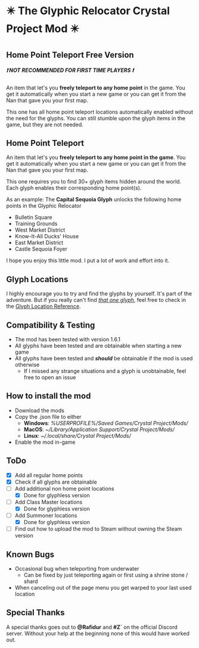# ✴️ The Glyphic Relocator Crystal Project Mod ✴️

## Home Point Teleport Free Version
##### ❗️ NOT RECOMMENDED FOR FIRST TIME PLAYERS ❗️
An item that let's you **freely teleport to any home point** in the game. 
You get it automatically when you start a new game or you can get it from the Nan that gave you your first map.

This one has all home point teleport locations automatically enabled without the need for the glyphs.
You can still stumble upon the glyph items in the game, but they are not needed.


## Home Point Teleport
An item that let's you **freely teleport to any home point in the game**. 
You get it automatically when you start a new game or you can get it from the Nan that gave you your first map.

This one requires you to find 30+ glyph items hidden around the world. Each glyph enables their corresponding home point(s).

As an example: The **Capital Sequoia Glyph** unlocks the following home points in the Glyphic Relocator

* Bulletin Square
* Training Grounds
* West Market District
* Know-It-All Ducks' House
* East Market District
* Castle Sequoia Foyer

I hope you enjoy this little mod. I put a lot of work and effort into it.

## Glyph Locations
I highly encourage you to try and find the glyphs by yourself. It's part of the adventure.
But if you really can't find <u>*that one glyph*</u>, feel free to check in the [Glyph Location Reference](https://github.com/Gibdos/CrystalProject_Mods/blob/8119b7f881bc2a6fbc2a7f6c4a6b60c218fe9851/mods/Home%20Point%20Teleporter/Glyph_Location_Reference.pdf).

## Compatibility & Testing
* The mod has been tested with version 1.6.1
* All glyphs have been tested and are obtainable when starting a new game
* All glyphs have been tested and ***should*** be obtainable if the mod is used otherwise
    * If I missed any strange situations and a glyph is unobtainable, feel free to open an issue

## How to install the mod
* Download the mods
* Copy the .json file to either
    * **Windows**: *%USERPROFILE%/Saved Games/Crystal Project/Mods/*
    * **MacOS**: *~/Library/Application Support/Crystal Project/Mods/*
    * **Linux**: *~/.local/share/Crystal Project/Mods/*
* Enable the mod in-game

## ToDo

- [X] Add all regular home points
- [X] Check if all glyphs are obtainable
- [ ] Add additional non home point locations
    - [X] Done for glyphless version
- [ ] Add Class Master locations
    - [X] Done for glyphless version
- [ ] Add Summoner locations
    - [X] Done for glyphless version
- [ ] Find out how to upload the mod to Steam without owning the Steam version

## Known Bugs
- Occasional bug when teleporting from underwater
    - Can be fixed by just teleporting again or first using a shrine stone / shard
- When canceling out of the page menu you get warped to your last used location

## Special Thanks
A special thanks goes out to **@Rafidur** and **#Z`** on the official Discord server. Without your help at the beginning none of this would have worked out.